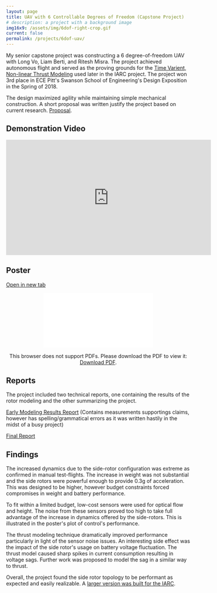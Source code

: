 ```yaml
---
layout: page
title: UAV with 6 Controllable Degrees of Freedom (Capstone Project)
# description: a project with a background image
img16x9: /assets/img/6dof-right-crop.gif
current: false
permalink: /projects/6dof-uav/
---
```


My senior capstone project was constructing a 6 degree-of-freedom UAV with Long Vo, Liam Berti, and Ritesh Misra. The project achieved autonomous flight and served as the proving grounds for the <a href="http://pittras.org/projects/iarc/2018/08/10/update-iarc-technical-postmortem.html#dynamic-thrust-model">Time Varient, Non-linear Thrust Modeling</a> used later in the IARC project. The project won 3rd place in ECE Pitt's Swanson School of Engineering's Design Exposition in the Spring of 2018.

The design maximized agility while maintaining simple mechanical construction. A short proposal was written justify the project based on current research. <a href="/assets/pdf/6DOF_UAV_Senior_Design_Proposal_1-12-18.pdf" target="_blank">Proposal</a>.

## Demonstration Video
<center>
<iframe width="560" height="315" src="https://www.youtube.com/embed/potRCO5AENA" frameborder="0" allow="accelerometer; autoplay; encrypted-media; gyroscope; picture-in-picture" allowfullscreen></iframe>
</center>

## Poster
<a href="/assets/pdf/6DOF_UAV.pdf" target="_blank">Open in new tab</a>

<center>
<object data="/assets/pdf/6DOF_UAV.pdf" type="application/pdf" width="560" height="500">
    <embed src="/assets/pdf/6DOF_UAV.pdf">
        <p>This browser does not support PDFs. Please download the PDF to view it: <a href="/assets/pdf/6DOF_UAV.pdf">Download PDF</a>.</p>
    </embed>
</object>
</center>

## Reports
The project included two technical reports, one containing the results of the rotor modeling and the other summarizing the project.

<a href="/assets/pdf/Senior_Design_Thrust_Model_Overview.pdf" target="_blank">Early Modeling Results Report</a> (Contains measurements supportings claims, however has spelling/grammatical errors as it was written hastily in the midst of a busy project)

<a href="/assets/pdf/6_Degree_of_Freedom_UAV_Final_Report.pdf" target="_blank">Final Report</a>

## Findings
The increased dynamics due to the side-rotor configuration was extreme as confirmed in manual test-flights. The increase in weight was not substantial and the side rotors were powerful enough to provide 0.3g of acceleration. This was designed to be higher, however budget constraints forced compromises in weight and battery performance.

To fit within a limited budget, low-cost sensors were used for optical flow and height. The noise from these sensors proved too high to take full advantage of the increase in dynamics offered by the side-rotors. This is illustrated in the poster's plot of control's performance.

The thrust modeling technique dramatically improved performance particularly in light of the sensor noise issues. An interesting side effect was the impact of the side rotor's usage on battery voltage fluctuation. The thrust model caused sharp spikes in current consumption resulting in voltage sags. Further work was proposed to model the sag in a similar way to thrust.

Overall, the project found the side rotor topology to be performant as expected and easily realizable. A <a href="http://pittras.org/projects/iarc/2018/08/10/update-iarc-technical-postmortem.html#6-degree-of-freedom-uav">larger version was built for the IARC</a>.